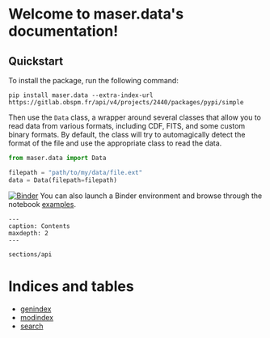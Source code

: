 # Welcome to maser.data's documentation!

## Quickstart

To install the package, run the following command:

```
pip install maser.data --extra-index-url https://gitlab.obspm.fr/api/v4/projects/2440/packages/pypi/simple
```

Then use the `Data` class, a wrapper around several classes that allow you to read data from various formats,
including CDF, FITS, and some custom binary formats. By default, the class will try to automagically detect the
format of the file and use the appropriate class to read the data.

```python
from maser.data import Data

filepath = "path/to/my/data/file.ext"
data = Data(filepath=filepath)
```

[![Binder](https://mybinder.org/badge_logo.svg)](https://mybinder.org/v2/git/https%3A%2F%2Fgitlab.obspm.fr%2Fcecconi%2Fmaser-data.git/dataset/rpw) You can also launch a Binder environment and browse through the notebook [examples](https://gitlab.obspm.fr/cecconi/maser-data/-/tree/master/examples).

```{toctree}
---
caption: Contents
maxdepth: 2
---

sections/api

```

# Indices and tables

- [genindex](genindex)
- [modindex](modindex)
- [search](search)
